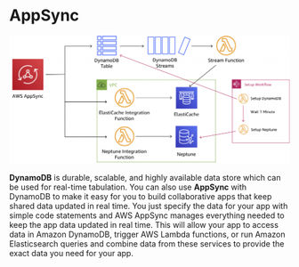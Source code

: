 # AppSync

![Fig. 1 DynamoDB](../../../../img/databases/dynamodb/appsync/fig01.png)

**DynamoDB** is durable, scalable, and highly available data store which can be used for real-time tabulation. You can also use **AppSync** with DynamoDB to make it easy for you to build collaborative apps that keep shared data updated in real time. You just specify the data for your app with simple code statements and AWS AppSync manages everything needed to keep the app data updated in real time. This will allow your app to access data in Amazon DynamoDB, trigger AWS Lambda functions, or run Amazon Elasticsearch queries and combine data from these services to provide the exact data you need for your app.
